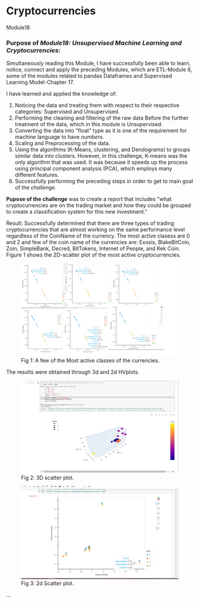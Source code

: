 # Cryptocurrencies
Module18


### Purpose of ***Module18: Unsupervised Machine Learning and Cryptocurrencies***:
Simultaneously reading this Module, I have successfully been able to learn, notice, connect and apply the preceding Modules, which are ETL-Module 8, some of the modules related to pandas Dataframes and Supervised Learning Model-Chapter 17. 

I have learned and applied the knowledge of: 
1. Noticing the data and treating them with respect to their respective categories: Supervised and Unsupervised.
2. Performing the cleaning and filtering of the raw data Before the further treatment of the data, which in this module is Unsupervised.
3. Converting the data into "float" type as it is one of the requirement for machine language to have *numbers*. 
4. Scaling and Preprocessing of the data. 
5. Using the algorithms (K-Means, clustering, and Dendograms) to groups similar data into clusters. 
        However, in this challenge, K-means was the only algorithm that was used. It was because it speeds up the process using principal component analysis (PCA), which employs many different features.
6. Successfully performing the preceding steps in order to get to main goal of the *challenge*.

**Pupose of the challenge** was to create a report that includes "what cryptocurrencies are on the trading market and how they could be grouped to create a classification system for this new investment."



Result: Successfully determined that there are three types of trading cryptocurrencies that are almost working on the same performance level regardless of the CoinName of the currency. The most active clasess are 0 and 2 and few of the coin name of the currencies are: Exosis, BlakeBitCoin, Zoin, SimpleBank, Decred, BitTokens, Internet of People, and Kek Coin. Figure 1 shows the 2D-scatter plot of the most active cryptocurrencies.

<figure>
  <img src="Screenshots\few-of-the-most-active-cryptocurrencies-classes.png" width="450" height="250">
  <figcaption>Fig 1: A few of the Most active classes of the currencies.</figcaption>
</figure>

The results were obtained through 3d and 2d HVplots. 

<figure>
  <img src="Screenshots\scatter-3Dplot.png" width="450" height="250">
  <figcaption>Fig 2: 3D scatter plot.</figcaption>
</figure>

<figure>
  <img src="Screenshots\hover-2dscatterplot.png" width="450" height="250">
  <figcaption>Fig 3: 2d Scatter plot.</figcaption>
</figure>
...

